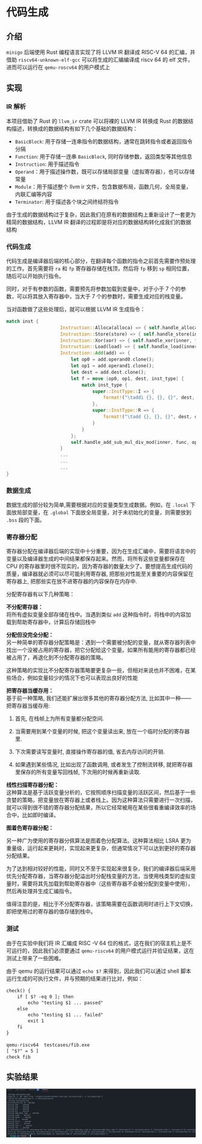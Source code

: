 # 代码生成
## 介绍
`minigo` 后端使用 Rust 编程语言实现了将 LLVM IR 翻译成 RISC-V 64 的汇编，并借助 `riscv64-unknown-elf-gcc` 可以将生成的汇编编译成 riscv 64 的 elf 文件，进而可以运行在 `qemu-roscv64` 的用户模式上
## 实现
### IR 解析
本项目借助了 Rust 的 `llvm_ir` crate 可以将裸的 LLVM IR 转换成 Rust 的数据结构描述，转换成的数据结构有如下几个基础的数据结构：
- `BasicBlock`: 用于存储一连串指令的数据结构，通常在跳转指令或者返回指令分隔
- `Function`: 用于存储一连串 `BasicBlock`, 同时存储参数，返回类型等其他信息
- `Instruction`: 用于描述指令
- `Operand`：用于描述操作数，既可以存储局部变量（虚拟寄存器），也可以存储常量
- `Module`：用于描述整个 llvm ir 文件，包含数据布局，函数几何，全局变量，内联汇编等内容
- `Terminator`: 用于描述各个块之间终结符指令  

由于生成的数据结构过于复杂，因此我们在原有的数据结构上重新设计了一套更为精简的数据结构，LLVM IR 翻译的过程即是将对应的数据结构转化成我们的数据结构
### 代码生成  
代码生成是编译器后端的核心部分，在翻译每个函数的指令之前首先需要作预处理的工作。首先需要将 `ra` 和 `fp` 寄存器存储在栈顶，然后将 `fp` 移到 `sp` 相同位置，随后可以开始执行指令。  
  
同时，对于有参数的函数，需要预先将参数加载到变量中，对于小于 7 个的参数，可以将其放入寄存器中，当大于 7 个的参数时，需要生成对应的栈变量。  
  
当对函数做了这些处理后，就可以根据 LLVM IR 生成指令：
```Rust
match inst {
                    Instruction::Alloca(alloca) => { self.handle_alloca(inner, func, &alloca)? },
                    Instruction::Store(store) => { self.handle_store(inner, func, &store)? },
                    Instruction::Xor(xor) => { self.handle_xor(inner, func, &xor)? }
                    Instruction::Load(load) => { self.handle_load(inner, func, &load)? }
                    Instruction::Add(add) => { 
                        let op0 = add.operand0.clone();
                        let op1 = add.operand1.clone();
                        let dest = add.dest.clone();
                        let f = move |op0, op1, dest, inst_type| {
                            match inst_type {
                                super::InstType::I => {
                                    format!("\taddi {}, {}, {}", dest, op0, op1)
                                },
                                super::InstType::R => {
                                    format!("\tadd {}, {}, {}", dest, op0, op1)
                                }
                            }
                        };
                        self.handle_add_sub_mul_div_mod(inner, func, op0, op1, dest, f)?;
                    }
                    ...
                    ...
                    ...
}
```
### 数据生成  
  
数据生成的部分较为简单,需要根据对应的变量类型生成数据。例如，在 `.local` 下面放局部变量，在 `.global` 下面放全局变量，对于未初始化的变量，则需要放到 `.bss` 段的下面。  

### 寄存器分配  

寄存器分配在编译器后端的实现中十分重要，因为在生成汇编中，需要将语言中的变量以及编译器生成的中间结果都保存起来。然而，将所有这些变量都保存在 CPU 的寄存器里时很不现实的，因为寄存器的数量太少了。要想提高生成代码的质量，编译器就必须可以尽可能利用寄存器, 把那些对性能至关重要的内容保留在寄存器上, 把那些实在放不进寄存器的内容保存在内存中.  
  
分配寄存器有以下几种策略：  

**不分配寄存器：**  
将所有虚拟变量全部存储在栈中。当遇到类似 `add` 这种指令时，将栈中的内容加载到帮助寄存器中，计算后存储回栈中  
  
**分配但没完全分配：**  
另一种简单的寄存器分配策略是：遇到一个需要被分配的变量，就从寄存器列表中找出一个没被占用的寄存器，把它分配给这个变量。如果所有能用的寄存器都已经被占用了，再退化到不分配寄存器的策略。  
  
这种策略的实现比不分配寄存器策略要更复杂一些，但相对来说也并不困难，在某些场合，例如变量较少的情况下也可以表现出良好的性能  
  
**把寄存器当缓存用：**  
基于前一种策略, 我们还能扩展出很多其他的寄存器分配方法, 比如其中一种——把寄存器当缓存用:

1. 首先, 在栈帧上为所有变量都分配空间.  

2. 当需要用到某个变量的时候, 把这个变量读出来, 放在一个临时分配的寄存器里.  

3. 下次需要读写变量时, 直接操作寄存器的值, 省去内存访问的开销.  

4. 如果遇到某些情况, 比如出现了函数调用, 或者发生了控制流转移, 就把寄存器里保存的所有变量写回栈帧, 下次用的时候再重新读取.  
  
**线性扫描寄存器分配：**  
这种算法是基于活跃变量分析的，它按照顺序扫描变量的活跃区间，然后基于一些贪婪的策略，把变量放在寄存器上或者栈上。因为这种算法只需要进行一次扫描，就可以得到很不错的寄存器分配结果，所以它经常被用在某些很看重编译效率的场合中，比如即时编译。  
  
**图着色寄存器分配：**  
  
另一种广为使用的寄存器分佩算法是图着色分配算法。这种算法相比 LSRA 更为重量级，运行起来更耗时，实现起来更复杂，但通常情况下可以达到更好的寄存器分配结果。  
  
为了达到相对较好的性能，同时又不至于实现起来很复杂，我们的编译器后端采用优先分配寄存器，当寄存器分配溢出时分配栈变量的方法，当使用栈类型的虚拟变量时，需要将其先加载到帮助寄存器中（这些寄存器不会被分配到变量中使用），然后再处理并生成汇编指令。    
  
值得注意的是，相比于不分配寄存器，该策略需要在函数调用时进行上下文切换，即把使用过的寄存器的值存储到栈中。
### 测试  
由于在实验中我们将 IR 汇编成 RISC -V 64 位的格式，这在我们的宿主机上是不可运行的，因此我们必须要通过 `qemu-riscv64` 的用户模式运行并验证结果，这在测试上带来了一些困难。  
  
由于 qemu 的运行结果可以通过 `echo $?` 来得到，因此我们可以通过 shell 脚本运行生成的可执行文件，并与预期的结果进行比对，例如：
  
```shell
check() {
    if [ $? -eq 0 ]; then
        echo "testing $1 ... passed"
    else
        echo "testing $1 ... failed"
        exit 1
    fi
}

qemu-riscv64  testcases/fib.exe
[ "$?" = 5 ]
check fib
```
## 实验结果
![](minigo_codegen.jpg)